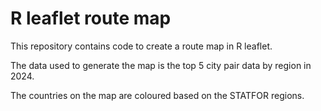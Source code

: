 # R leaflet route map
This repository contains code to create a route map in R leaflet.

The data used to generate the map is the top 5 city pair data by region in 2024.  

The countries on the map are coloured based on the STATFOR regions.
